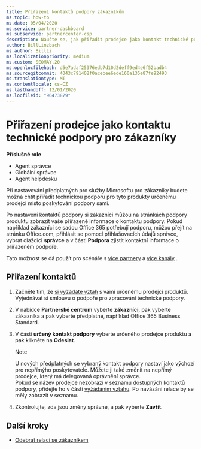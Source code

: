 ```yaml
---
title: Přiřazení kontaktů podpory zákazníkům
ms.topic: how-to
ms.date: 05/04/2020
ms.service: partner-dashboard
ms.subservice: partnercenter-csp
description: Naučte se, jak přiřadit prodejce jako kontakt technické podpory pro zákazníky, kteří mají předplatné služeb Microsoftu.
author: BillLinzbach
ms.author: BillLi
ms.localizationpriority: medium
ms.custom: SEOMAY.20
ms.openlocfilehash: d5e7adaf25376edb7d10d2deff9ed4e6f52badb4
ms.sourcegitcommit: 4043c791402f0acebee6ede160a135e87fe92493
ms.translationtype: MT
ms.contentlocale: cs-CZ
ms.lasthandoff: 12/01/2020
ms.locfileid: "96473879"
---
```

# <a name="assign-a-reseller-as-a-technical-support-contact-for-customers"></a>Přiřazení prodejce jako kontaktu technické podpory pro zákazníky

**Příslušné role**

- Agent správce
- Globální správce
- Agent helpdesku


Při nastavování předplatných pro služby Microsoftu pro zákazníky budete možná chtít přiřadit technickou podporu pro tyto produkty určenému prodejci místo poskytování podpory sami.

Po nastavení kontaktů podpory si zákazníci můžou na stránkách podpory produktu zobrazit vaše přiřazené informace o kontaktu podpory. Pokud například zákazníci se sadou Office 365 potřebují podporu, můžou přejít na stránku Office.com, přihlásit se pomocí přihlašovacích údajů správce, vybrat dlaždici **správce** a v části **Podpora** zjistit kontaktní informace o přiřazeném podpoře.

Tato možnost se dá použít pro scénáře s [více partnery](multipartner.md) a [více kanály](multichannel.md) . 


## <a name="assign-contacts"></a>Přiřazení kontaktů

1. Začněte tím, že [si vyžádáte vztah](request-a-relationship-with-a-customer.md) s vámi určenému prodejci produktů. Vyjednávat si smlouvu o podpoře pro zpracování technické podpory.

2. V nabídce **Partnerské centrum** vyberte **zákazníci**, pak vyberte zákazníka a pak vyberte předplatné, například Office 365 Business Standard.

3. V části  **určený kontakt podpory** vyberte určeného prodejce produktu a pak klikněte na **Odeslat**. 

      >[!NOTE]  
      >U nových předplatných se vybraný kontakt podpory nastaví jako výchozí pro nepřímýho poskytovatele. Můžete ji také změnit na nepřímý prodejce, který má delegovaná oprávnění správce.    
    >Pokud se název prodejce nezobrazí v seznamu dostupných kontaktů podpory, přidejte ho v části [vyžádáním vztahu](request-a-relationship-with-a-customer.md). Po navázání relace by se měly zobrazit v seznamu.  

4. Zkontrolujte, zda jsou změny správné, a pak vyberte **Zavřít**.

## <a name="next-steps"></a>Další kroky

- [Odebrat relaci se zákazníkem](remove-a-relationship.md)